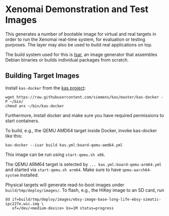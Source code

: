 # Xenomai Demonstration and Test Images

This generates a number of bootable image for virtual and real targets in order
to run the Xenomai real-time system, for evaluation or testing purposes. The
layer may also be used to build real applications on top.

The build system used for this is [Isar](https://github.com/ilbers/isar), an
image generator that assembles Debian binaries or builds individual packages
from scratch.

## Building Target Images

Install `kas-docker` from the [kas project](https://github.com/siemens/kas):

    wget https://raw.githubusercontent.com/siemens/kas/master/kas-docker -P ~/bin/
    chmod a+x ~/bin/kas-docker

Furthermore, install docker and make sure you have required permissions to
start containers.

To build, e.g., the QEMU AMD64 target inside Docker, invoke kas-docker like
this:

    kas-docker --isar build kas.yml:board-qemu-amd64.yml

This image can be run using `start-qemu.sh x86`.

The QEMU ARM64 target is selected by `... kas.yml:board-qemu-arm64.yml` and
started via `start-qemu.sh arm64`. Make sure to have `qemu-aarch64-system`
installed.

Physical targets will generate read-to-boot images under
`build/tmp/deploy/images/`. To flash, e.g., the HiKey image to an SD card, run

    dd if=build/tmp/deploy/images/ebsy-image-base-long-life-ebsy-simatic-ipc227e.wic.img \
       of=/dev/<medium-device> bs=1M status=progress
